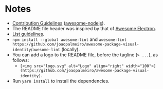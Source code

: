 # Notes

- [Contribution Guidelines](https://github.com/sindresorhus/awesome-nodejs/blob/main/contributing.md) ([awesome-nodejs](https://github.com/sindresorhus/awesome-nodejs)).
- The README file header was inspired by that of [Awesome Electron](https://github.com/sindresorhus/awesome-electron).
- [List guidelines](https://github.com/sindresorhus/awesome/blob/main/pull_request_template.md).
- `npm install --global awesome-lint` and `awesome-lint https://github.com/joaopalmeiro/awesome-package-visual-identity`/`awesome-lint` (locally).
- You can add a logo to the README file, before the tagline (`> ...`), as follows:
  - `[<img src="logo.svg" alt="Logo" align="right" width="100">](https://github.com/joaopalmeiro/awesome-package-visual-identity)`.
- Run `yarn install` to install the dependencies.
